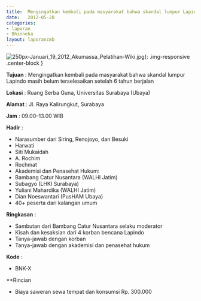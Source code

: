 ```yaml
---	
title: 	Mengingatkan kembali pada masyarakat bahwa skandal lumpur Lapindo masih belum terselesaikan setelah 6 tahun berjalan
date: 	2012-05-28
categories:	
- laporan	
- Bhinneka	
layout: laporancmb	
---	
```

	
![250px-Januari_19_2012_Akumassa_Pelatihan-Wiki.jpg](/uploads/250px-Januari_19_2012_Akumassa_Pelatihan-Wiki.jpg){: .img-responsive .center-block }	
	
**Tujuan** :	Mengingatkan kembali pada masyarakat bahwa skandal lumpur Lapindo masih belum terselesaikan setelah 6 tahun berjalan
	
**Lokasi** :	Ruang Serba Guna, Universitas Surabaya (Ubaya)
	
**Alamat** : 	Jl. Raya Kalirungkut, Surabaya
	
**Jam** :	09.00–13.00 WIB
	
**Hadir** :	
*	Narasumber dari Siring, Renojoyo, dan Besuki
*	Harwati
*	Siti Mukaidah
*	A. Rochim
*	Rochmat
*	Akademisi dan Penasehat Hukum:
*	Bambang Catur Nusantara (WALHI Jatim)
*	Subagyo (LHKI Surabaya)
*	Yuliani Mahardika (WALHI Jatim)
*	Dian Noeswantari (PusHAM Ubaya)
*	40+ peserta dari kalangan umum

**Ringkasan** :	
*	Sambutan dari Bambang Catur Nusantara selaku moderator
*	Kisah dan kesaksian dari 4 korban bencana Lapindo
*	Tanya-jawab dengan korban
*	Tanya-jawab dengan akademisi dan penasehat hukum

**Kode** :
* BNK-X

**Rincian
* Biaya saweran sewa tempat dan konsumsi Rp. 300.000

